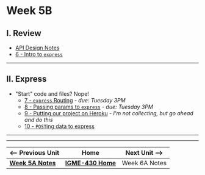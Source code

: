 # Week 5B

## I. Review
- [API Design Notes](../concepts/api-design.md)
- [6 - Intro to `express`](../exercises/6-intro-to-express.md)

---

## II. Express
- "Start" code and files? Nope!
  - [7 - `express` Routing](../exercises/7-express-routing.md) - *due: Tuesday 3PM*
  - [8 - Passing params to `express`](../exercises/8-passing-params-in-express.md) - *due: Tuesday 3PM*
  - [9 - Putting our project on Heroku](../exercises/9-putting-project-on-heroku.md)  - *I'm not collecting, but go ahead and do this*
  - [10 - `POST`ing data to express](../exercises/10-express-posting-data.md)


---
---

| <-- Previous Unit | Home | Next Unit -->
| --- | --- | --- 
|   [**Week 5A Notes**](05A.md)  |  [**IGME-430 Home**](../) | Week 6A Notes
